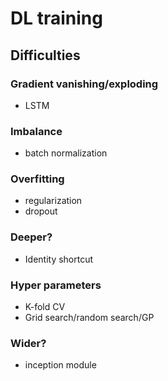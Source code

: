 # DL training

## Difficulties
### Gradient vanishing/exploding
- LSTM
### Imbalance
- batch normalization
### Overfitting
- regularization
- dropout
### Deeper?
- Identity shortcut
### Hyper parameters
- K-fold CV
- Grid search/random search/GP
### Wider?
- inception module

<!--stackedit_data:
eyJoaXN0b3J5IjpbMTU0NjczNzkzNiwxNDU3Mzc2OTA1LDE2Nz
ExNjgxNThdfQ==
-->